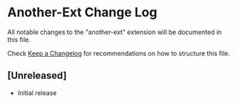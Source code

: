 # Another-Ext Change Log

All notable changes to the "another-ext" extension will be documented in this file.

Check [Keep a Changelog](http://keepachangelog.com/) for recommendations on how to structure this file.

## [Unreleased]

- Initial release